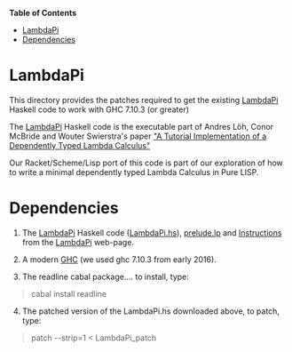 **Table of Contents**

 - [LambdaPi](#lambdapi)
 - [Dependencies](#dependencies)

<!--- END TOC -->

# LambdaPi

This directory provides the patches required to get the existing 
[LambdaPi](https://www.andres-loeh.de/LambdaPi/) Haskell code to work 
with GHC 7.10.3 (or greater)

The [LambdaPi](https://www.andres-loeh.de/LambdaPi/) Haskell code is the 
executable part of Andres Löh, Conor McBride and Wouter Swierstra's paper 
["A Tutorial Implementation of a Dependently Typed Lambda 
Calculus"](https://www.andres-loeh.de/LambdaPi/LambdaPi.pdf)

Our Racket/Scheme/Lisp port of this code is part of our exploration of 
how to write a minimal dependently typed Lambda Calculus in Pure LISP.

# Dependencies

1. The [LambdaPi](https://www.andres-loeh.de/LambdaPi/) Haskell code 
([LambdaPi.hs](https://www.andres-loeh.de/LambdaPi/LambdaPi.hs)), 
[prelude.lp](https://www.andres-loeh.de/LambdaPi/prelude.lp) and 
[Instructions](https://www.andres-loeh.de/LambdaPi/LambdaPi-README) from 
the [LambdaPi](https://www.andres-loeh.de/LambdaPi/) web-page.

2. A modern [GHC](https://www.haskell.org/ghc/) (we used ghc 7.10.3 from 
early 2016).

3. The readline cabal package.... to install, type:
> cabal install readline

4. The patched version of the LambdaPi.hs downloaded above, to patch, type:
> patch --strip=1 < LambdaPi_patch

